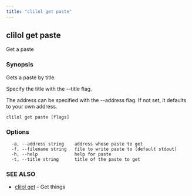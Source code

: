 ```yaml
---
title: "clilol get paste"
---
```

## clilol get paste

Get a paste

### Synopsis

Gets a paste by title.

Specify the title with the --title flag.

The address can be specified with the --address flag. If not set,
it defaults to your own address.

```
clilol get paste [flags]
```

### Options

```
  -a, --address string    address whose paste to get
  -f, --filename string   file to write paste to (default stdout)
  -h, --help              help for paste
  -t, --title string      title of the paste to get
```

### SEE ALSO

* [clilol get](clilol_get.md)	 - Get things

